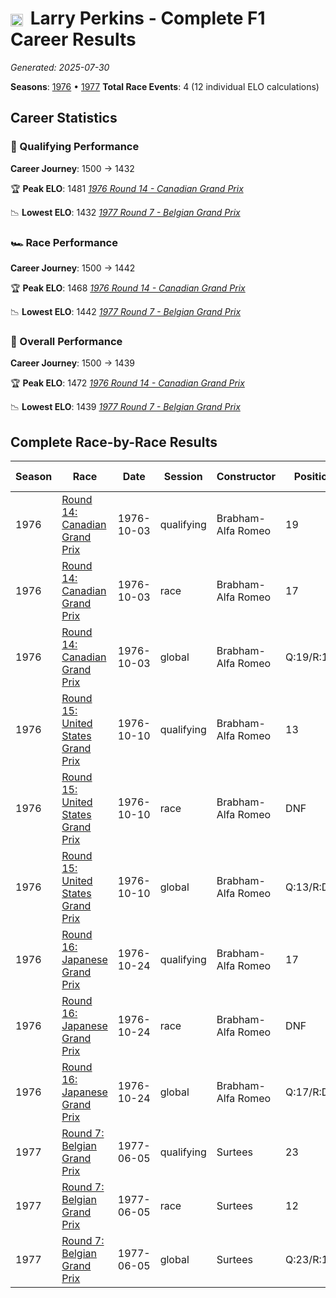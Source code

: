 # <img src="https://upload.wikimedia.org/wikipedia/commons/8/88/Flag_of_Australia_%28converted%29.svg" alt="Australia" width="20" height="auto" style="vertical-align: middle; margin-right: 5px;" onerror="this.outerHTML='🇦🇺'; this.style.marginRight='5px';"/> Larry Perkins - Complete F1 Career Results

*Generated: 2025-07-30*

**Seasons**: [1976](../seasons/1976-season-report.md) • [1977](../seasons/1977-season-report.md)
**Total Race Events**: 4 (12 individual ELO calculations)

## Career Statistics

### 🏁 Qualifying Performance
**Career Journey**: 1500 → 1432

🏆 **Peak ELO**: 1481
   *[1976 Round 14 - Canadian Grand Prix](../seasons/1976-season-report.md#round-14-canadian-grand-prix)*

📉 **Lowest ELO**: 1432
   *[1977 Round 7 - Belgian Grand Prix](../seasons/1977-season-report.md#round-7-belgian-grand-prix)*

### 🏎️ Race Performance
**Career Journey**: 1500 → 1442

🏆 **Peak ELO**: 1468
   *[1976 Round 14 - Canadian Grand Prix](../seasons/1976-season-report.md#round-14-canadian-grand-prix)*

📉 **Lowest ELO**: 1442
   *[1977 Round 7 - Belgian Grand Prix](../seasons/1977-season-report.md#round-7-belgian-grand-prix)*

### 🌟 Overall Performance
**Career Journey**: 1500 → 1439

🏆 **Peak ELO**: 1472
   *[1976 Round 14 - Canadian Grand Prix](../seasons/1976-season-report.md#round-14-canadian-grand-prix)*

📉 **Lowest ELO**: 1439
   *[1977 Round 7 - Belgian Grand Prix](../seasons/1977-season-report.md#round-7-belgian-grand-prix)*


## Complete Race-by-Race Results

| Season | Race | Date | Session | Constructor | Position | Starting ELO | ELO Change | Final ELO | Teammate |
|--------|------|------|---------|-------------|----------|--------------|------------|-----------|----------|
| 1976 | [Round 14: Canadian Grand Prix](../seasons/1976-season-report.md#round-14-canadian-grand-prix) | 1976-10-03 | qualifying | Brabham-Alfa Romeo | 19 | 1500 | -19 | 1481 | <img src="https://upload.wikimedia.org/wikipedia/commons/0/05/Flag_of_Brazil.svg" alt="Brazil" width="20" height="auto" style="vertical-align: middle; margin-right: 5px;" onerror="this.outerHTML='🇧🇷'; this.style.marginRight='5px';"/> Carlos Pace |
| 1976 | [Round 14: Canadian Grand Prix](../seasons/1976-season-report.md#round-14-canadian-grand-prix) | 1976-10-03 | race | Brabham-Alfa Romeo | 17 | 1500 | -32 | 1468 | <img src="https://upload.wikimedia.org/wikipedia/commons/0/05/Flag_of_Brazil.svg" alt="Brazil" width="20" height="auto" style="vertical-align: middle; margin-right: 5px;" onerror="this.outerHTML='🇧🇷'; this.style.marginRight='5px';"/> Carlos Pace |
| 1976 | [Round 14: Canadian Grand Prix](../seasons/1976-season-report.md#round-14-canadian-grand-prix) | 1976-10-03 | global | Brabham-Alfa Romeo | Q:19/R:17 | 1500 | -28 | 1472 | <img src="https://upload.wikimedia.org/wikipedia/commons/0/05/Flag_of_Brazil.svg" alt="Brazil" width="20" height="auto" style="vertical-align: middle; margin-right: 5px;" onerror="this.outerHTML='🇧🇷'; this.style.marginRight='5px';"/> Carlos Pace |
| 1976 | [Round 15: United States Grand Prix](../seasons/1976-season-report.md#round-15-united-states-grand-prix) | 1976-10-10 | qualifying | Brabham-Alfa Romeo | 13 | 1481 | -16 | 1464 | <img src="https://upload.wikimedia.org/wikipedia/commons/0/05/Flag_of_Brazil.svg" alt="Brazil" width="20" height="auto" style="vertical-align: middle; margin-right: 5px;" onerror="this.outerHTML='🇧🇷'; this.style.marginRight='5px';"/> Carlos Pace |
| 1976 | [Round 15: United States Grand Prix](../seasons/1976-season-report.md#round-15-united-states-grand-prix) | 1976-10-10 | race | Brabham-Alfa Romeo | DNF | 1468 | N/A | 1468 | <img src="https://upload.wikimedia.org/wikipedia/commons/0/05/Flag_of_Brazil.svg" alt="Brazil" width="20" height="auto" style="vertical-align: middle; margin-right: 5px;" onerror="this.outerHTML='🇧🇷'; this.style.marginRight='5px';"/> Carlos Pace |
| 1976 | [Round 15: United States Grand Prix](../seasons/1976-season-report.md#round-15-united-states-grand-prix) | 1976-10-10 | global | Brabham-Alfa Romeo | Q:13/R:DNF | 1472 | -5 | 1467 | <img src="https://upload.wikimedia.org/wikipedia/commons/0/05/Flag_of_Brazil.svg" alt="Brazil" width="20" height="auto" style="vertical-align: middle; margin-right: 5px;" onerror="this.outerHTML='🇧🇷'; this.style.marginRight='5px';"/> Carlos Pace |
| 1976 | [Round 16: Japanese Grand Prix](../seasons/1976-season-report.md#round-16-japanese-grand-prix) | 1976-10-24 | qualifying | Brabham-Alfa Romeo | 17 | 1464 | -14 | 1450 | <img src="https://upload.wikimedia.org/wikipedia/commons/0/05/Flag_of_Brazil.svg" alt="Brazil" width="20" height="auto" style="vertical-align: middle; margin-right: 5px;" onerror="this.outerHTML='🇧🇷'; this.style.marginRight='5px';"/> Carlos Pace |
| 1976 | [Round 16: Japanese Grand Prix](../seasons/1976-season-report.md#round-16-japanese-grand-prix) | 1976-10-24 | race | Brabham-Alfa Romeo | DNF | 1468 | N/A | 1468 | <img src="https://upload.wikimedia.org/wikipedia/commons/0/05/Flag_of_Brazil.svg" alt="Brazil" width="20" height="auto" style="vertical-align: middle; margin-right: 5px;" onerror="this.outerHTML='🇧🇷'; this.style.marginRight='5px';"/> Carlos Pace |
| 1976 | [Round 16: Japanese Grand Prix](../seasons/1976-season-report.md#round-16-japanese-grand-prix) | 1976-10-24 | global | Brabham-Alfa Romeo | Q:17/R:DNF | 1467 | -4 | 1463 | <img src="https://upload.wikimedia.org/wikipedia/commons/0/05/Flag_of_Brazil.svg" alt="Brazil" width="20" height="auto" style="vertical-align: middle; margin-right: 5px;" onerror="this.outerHTML='🇧🇷'; this.style.marginRight='5px';"/> Carlos Pace |
| 1977 | [Round 7: Belgian Grand Prix](../seasons/1977-season-report.md#round-7-belgian-grand-prix) | 1977-06-05 | qualifying | Surtees | 23 | 1450 | -18 | 1432 | <img src="https://upload.wikimedia.org/wikipedia/commons/0/03/Flag_of_Italy.svg" alt="Italy" width="20" height="auto" style="vertical-align: middle; margin-right: 5px;" onerror="this.outerHTML='🇮🇹'; this.style.marginRight='5px';"/> Vittorio Brambilla |
| 1977 | [Round 7: Belgian Grand Prix](../seasons/1977-season-report.md#round-7-belgian-grand-prix) | 1977-06-05 | race | Surtees | 12 | 1468 | -26 | 1442 | <img src="https://upload.wikimedia.org/wikipedia/commons/0/03/Flag_of_Italy.svg" alt="Italy" width="20" height="auto" style="vertical-align: middle; margin-right: 5px;" onerror="this.outerHTML='🇮🇹'; this.style.marginRight='5px';"/> Vittorio Brambilla |
| 1977 | [Round 7: Belgian Grand Prix](../seasons/1977-season-report.md#round-7-belgian-grand-prix) | 1977-06-05 | global | Surtees | Q:23/R:12 | 1463 | -24 | 1439 | <img src="https://upload.wikimedia.org/wikipedia/commons/0/03/Flag_of_Italy.svg" alt="Italy" width="20" height="auto" style="vertical-align: middle; margin-right: 5px;" onerror="this.outerHTML='🇮🇹'; this.style.marginRight='5px';"/> Vittorio Brambilla |
